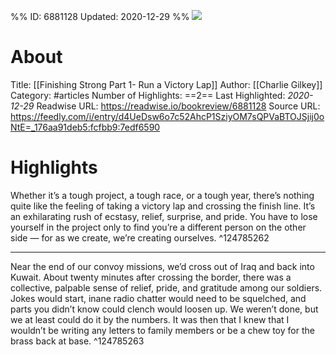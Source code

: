 %%
ID: 6881128
Updated: 2020-12-29
%%
![](https://readwise-assets.s3.amazonaws.com/static/images/article0.00998d930354.png)

# About
Title: [[Finishing Strong Part 1- Run a Victory Lap]]
Author: [[Charlie Gilkey]]
Category: #articles
Number of Highlights: ==2==
Last Highlighted: *2020-12-29*
Readwise URL: https://readwise.io/bookreview/6881128
Source URL: https://feedly.com/i/entry/d4UeDsw6o7c52AhcP1SziyOM7sQPVaBTOJSjij0oNtE=_176aa91deb5:fcfbb9:7edf6590


# Highlights 
Whether it’s a tough project, a tough race, or a tough year, there’s nothing quite like the feeling of taking a victory lap and crossing the finish line. It’s an exhilarating rush of ecstasy, relief, surprise, and pride. You have to lose yourself in the project only to find you’re a different person on the other side — for as we create, we’re creating ourselves.  ^124785262

---

Near the end of our convoy missions, we’d cross out of Iraq and back into Kuwait. About twenty minutes after crossing the border, there was a collective, palpable sense of relief, pride, and gratitude among our soldiers. Jokes would start, inane radio chatter would need to be squelched, and parts you didn’t know could clench would loosen up. We weren’t done, but we at least could do it by the numbers. It was then that I knew that I wouldn’t be writing any letters to family members or be a chew toy for the brass back at base.  ^124785263

